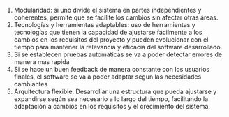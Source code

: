 1. Modularidad: si uno divide el sistema en partes independientes y coherentes, permite que se facilite los cambios sin afectar otras áreas.
2. Tecnologías y herramientas adaptables: uso de herramientas y tecnologías que tienen la capacidad de ajustarse fácilmente a los cambios en los requisitos del proyecto y pueden evolucionar con el tiempo para mantener la relevancia y eficacia del software desarrollado.
3. Si se establecen pruebas automaticas se va a poder detectar errores de manera mas rapida
4. Si se hace un buen feedback de manera constante con los usuarios finales, el software se va a poder adaptar segun las necesidades cambiantes
5. Arquitectura flexible: Desarrollar una estructura que pueda ajustarse y expandirse según sea necesario a lo largo del tiempo, facilitando la adaptación a cambios en los requisitos y el crecimiento del sistema.